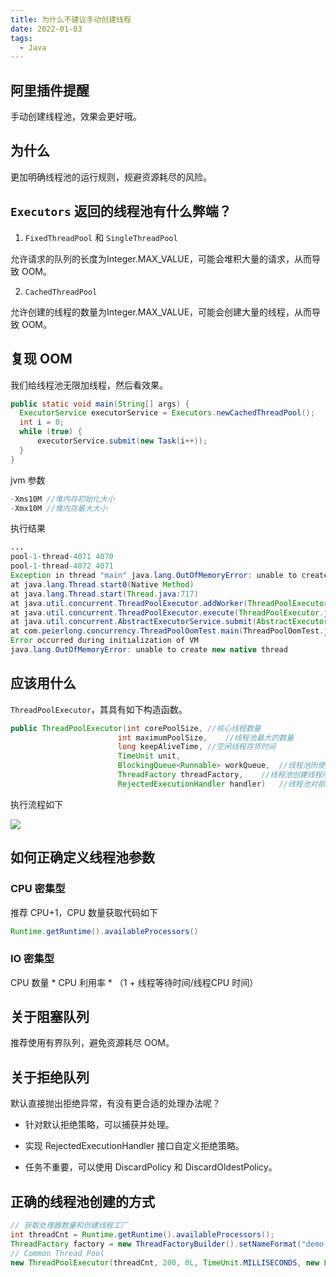 ```yaml
---
title: 为什么不建议手动创建线程
date: 2022-01-03
tags:
  - Java
---
```



## 阿里插件提醒

手动创建线程池，效果会更好哦。

## 为什么

更加明确线程池的运行规则，规避资源耗尽的风险。

## `Executors` 返回的线程池有什么弊端？

1. `FixedThreadPool` 和 `SingleThreadPool`

允许请求的队列的长度为Integer.MAX_VALUE，可能会堆积大量的请求，从而导致 OOM。

2. `CachedThreadPool`

允许创建的线程的数量为Integer.MAX_VALUE，可能会创建大量的线程，从而导致 OOM。

## 复现 OOM

我们给线程池无限加线程，然后看效果。

```java
public static void main(String[] args) {
  ExecutorService executorService = Executors.newCachedThreadPool();
  int i = 0;
  while (true) {
      executorService.submit(new Task(i++));
  }
}
```

jvm 参数

```java
-Xms10M //堆内存初始化大小
-Xmx10M //堆内存最大大小
```

执行结果

```java
...
pool-1-thread-4071 4070
pool-1-thread-4072 4071
Exception in thread "main" java.lang.OutOfMemoryError: unable to create new native thread
at java.lang.Thread.start0(Native Method)
at java.lang.Thread.start(Thread.java:717)
at java.util.concurrent.ThreadPoolExecutor.addWorker(ThreadPoolExecutor.java:957)
at java.util.concurrent.ThreadPoolExecutor.execute(ThreadPoolExecutor.java:1378)
at java.util.concurrent.AbstractExecutorService.submit(AbstractExecutorService.java:112)
at com.peierlong.concurrency.ThreadPoolOomTest.main(ThreadPoolOomTest.java:18)
Error occurred during initialization of VM
java.lang.OutOfMemoryError: unable to create new native thread
```

## 应该用什么

`ThreadPoolExecutor`，其具有如下构造函数。

```java
public ThreadPoolExecutor(int corePoolSize,	//核心线程数量
                        int maximumPoolSize,	//线程池最大的数量
                        long keepAliveTime,	//空闲线程存货时间
                        TimeUnit unit,
                        BlockingQueue<Runnable> workQueue,	//线程池所使用的缓冲队列
                        ThreadFactory threadFactory,	//线程池创建线程所使用的工厂
                        RejectedExecutionHandler handler)	//线程池对拒绝的任务的处理策略
```

执行流程如下

![](https://peierlong-blog.oss-cn-hongkong.aliyuncs.com/uPic/线程池的执行流程.svg)

## 如何正确定义线程池参数

### CPU 密集型

推荐 CPU+1，CPU 数量获取代码如下

```java
Runtime.getRuntime().availableProcessors()
```

### IO 密集型

CPU 数量 * CPU 利用率 * （1 + 线程等待时间/线程CPU 时间）

## 关于阻塞队列

推荐使用有界队列，避免资源耗尽 OOM。

## 关于拒绝队列

默认直接抛出拒绝异常，有没有更合适的处理办法呢？

- 针对默认拒绝策略，可以捕获并处理。

- 实现 RejectedExecutionHandler 接口自定义拒绝策略。

- 任务不重要，可以使用 DiscardPolicy 和 DiscardOldestPolicy。

## 正确的线程池创建的方式

```java
// 获取处理器数量和创建线程工厂
int threadCnt = Runtime.getRuntime().availableProcessors();
ThreadFactory factory = new ThreadFactoryBuilder().setNameFormat("demo-pool-%d").build();
// Common Thread Pool
new ThreadPoolExecutor(threadCnt, 200, 0L, TimeUnit.MILLISECONDS, new LinkedBlockingQueue<Runnable>(1024), factory, new ThreadPoolExecutor.AbortPolicy());
```
